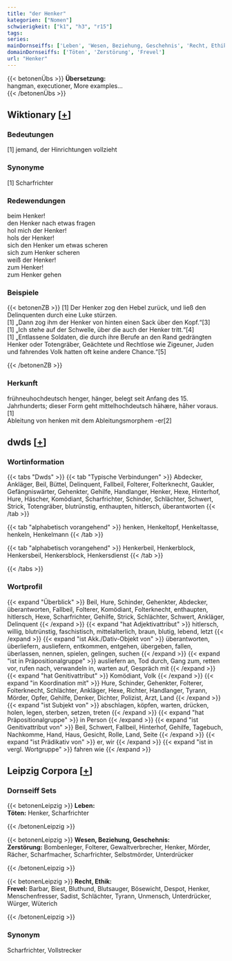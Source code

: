```yaml
---
title: "der Henker"
kategorien: ["Nomen"]
schwierigkeit: ["k1", "h3", "r15"]
tags:
series:
mainDornseiffs: ['Leben', 'Wesen, Beziehung, Geschehnis', 'Recht, Ethik']
domainDornseiffs: ['Töten', 'Zerstörung', 'Frevel']
url: "Henker"
---
```


{{< betonenÜbs >}}
**Übersetzung:**  
hangman, executioner, More examples...  
{{< /betonenÜbs >}}

## Wiktionary [[+](https://de.wiktionary.org/wiki/Henker)]

### Bedeutungen
[1] jemand, der Hinrichtungen vollzieht  

### Synonyme
[1] Scharfrichter  

### Redewendungen
beim Henker!  
den Henker nach etwas fragen  
hol mich der Henker!  
hols der Henker!  
sich den Henker um etwas scheren  
sich zum Henker scheren  
weiß der Henker!  
zum Henker!  
zum Henker gehen  

### Beispiele
{{< betonenZB >}}
[1] Der Henker zog den Hebel zurück, und ließ den Delinquenten durch eine Luke stürzen.  
[1] „Dann zog ihm der Henker von hinten einen Sack über den Kopf.“[3]  
[1] „Ich stehe auf der Schwelle, über die auch der Henker tritt.“[4]  
[1] „Entlassene Soldaten, die durch ihre Berufe an den Rand gedrängten Henker oder Totengräber, Geächtete und Rechtlose wie Zigeuner, Juden und fahrendes Volk hatten oft keine andere Chance.“[5]  

{{< /betonenZB >}}
### Herkunft
frühneuhochdeutsch henger, hänger, belegt seit Anfang des 15. Jahrhunderts; dieser Form geht mittelhochdeutsch hāhære, hāher voraus.[1]  
Ableitung von henken mit dem Ableitungsmorphem -er[2]  



## dwds [[+](https://www.dwds.de/wb/Henker)]

### Wortinformation
{{< tabs "Dwds" >}}
{{< tab "Typische Verbindungen" >}}
Abdecker, Ankläger, Beil, Büttel, Delinquent, Fallbeil, Folterer, Folterknecht, Gaukler, Gefängniswärter, Gehenkter, Gehilfe, Handlanger, Henker, Hexe, Hinterhof, Hure, Häscher, Komödiant, Scharfrichter, Schinder, Schlächter, Schwert, Strick, Totengräber, blutrünstig, enthaupten, hitlersch, überantworten
{{< /tab >}}

{{< tab "alphabetisch vorangehend" >}}
henken, Henkeltopf, Henkeltasse, henkeln, Henkelmann
{{< /tab >}}

{{< tab "alphabetisch vorangehend" >}}
Henkerbeil, Henkerblock, Henkersbeil, Henkersblock, Henkersdienst
{{< /tab >}}

{{< /tabs >}}

### Wortprofil
{{< expand "Überblick" >}} Beil, Hure, Schinder, Gehenkter, Abdecker, überantworten, Fallbeil, Folterer, Komödiant, Folterknecht, enthaupten, hitlersch, Hexe, Scharfrichter, Gehilfe, Strick, Schlächter, Schwert, Ankläger, Delinquent {{< /expand >}}
{{< expand "hat Adjektivattribut" >}} hitlersch, willig, blutrünstig, faschistisch, mittelalterlich, braun, blutig, lebend, letzt {{< /expand >}}
{{< expand "ist Akk./Dativ-Objekt von" >}} überantworten, überliefern, ausliefern, entkommen, entgehen, übergeben, fallen, überlassen, nennen, spielen, gelingen, suchen {{< /expand >}}
{{< expand "ist in Präpositionalgruppe" >}} ausliefern an, Tod durch, Gang zum, retten vor, rufen nach, verwandeln in, warten auf, Gespräch mit {{< /expand >}}
{{< expand "hat Genitivattribut" >}} Komödiant, Volk {{< /expand >}}
{{< expand "in Koordination mit" >}} Hure, Schinder, Gehenkter, Folterer, Folterknecht, Schlächter, Ankläger, Hexe, Richter, Handlanger, Tyrann, Mörder, Opfer, Gehilfe, Denker, Dichter, Polizist, Arzt, Land {{< /expand >}}
{{< expand "ist Subjekt von" >}} abschlagen, köpfen, warten, drücken, holen, legen, sterben, setzen, treten {{< /expand >}}
{{< expand "hat Präpositionalgruppe" >}} in Person {{< /expand >}}
{{< expand "ist Genitivattribut von" >}} Beil, Schwert, Fallbeil, Hinterhof, Gehilfe, Tagebuch, Nachkomme, Hand, Haus, Gesicht, Rolle, Land, Seite {{< /expand >}}
{{< expand "ist Prädikativ von" >}} er, wir {{< /expand >}}
{{< expand "ist in vergl. Wortgruppe" >}} fahren wie {{< /expand >}}

## Leipzig Corpora [[+](https://corpora.uni-leipzig.de/en/res?word=Henker&corpusId=deu_newscrawl-public_2018)]

### Dornseiff Sets
{{< betonenLeipzig >}}
**Leben:**  
**Töten:** Henker, Scharfrichter  

{{< /betonenLeipzig >}}


{{< betonenLeipzig >}}
**Wesen, Beziehung, Geschehnis:**  
**Zerstörung:** Bombenleger, Folterer, Gewaltverbrecher, Henker, Mörder, Rächer, Scharfmacher, Scharfrichter, Selbstmörder, Unterdrücker  

{{< /betonenLeipzig >}}


{{< betonenLeipzig >}}
**Recht, Ethik:**  
**Frevel:** Barbar, Biest, Bluthund, Blutsauger, Bösewicht, Despot, Henker, Menschenfresser, Sadist, Schlächter, Tyrann, Unmensch, Unterdrücker, Würger, Wüterich  

{{< /betonenLeipzig >}}

### Synonym
Scharfrichter, Vollstrecker

